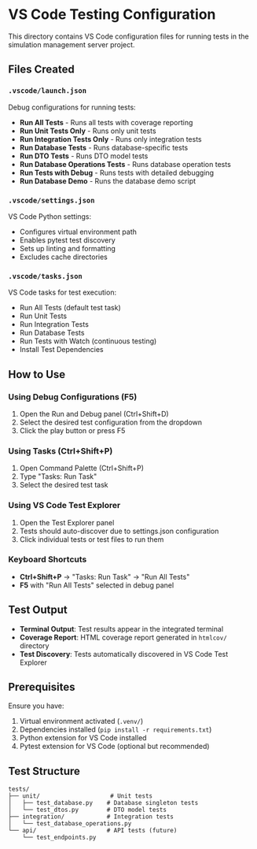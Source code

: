 # VS Code Testing Configuration

This directory contains VS Code configuration files for running tests in the simulation management server project.

## Files Created

### `.vscode/launch.json`
Debug configurations for running tests:

- **Run All Tests** - Runs all tests with coverage reporting
- **Run Unit Tests Only** - Runs only unit tests
- **Run Integration Tests Only** - Runs only integration tests  
- **Run Database Tests** - Runs database-specific tests
- **Run DTO Tests** - Runs DTO model tests
- **Run Database Operations Tests** - Runs database operation tests
- **Run Tests with Debug** - Runs tests with detailed debugging
- **Run Database Demo** - Runs the database demo script

### `.vscode/settings.json`
VS Code Python settings:
- Configures virtual environment path
- Enables pytest test discovery
- Sets up linting and formatting
- Excludes cache directories

### `.vscode/tasks.json`
VS Code tasks for test execution:
- Run All Tests (default test task)
- Run Unit Tests
- Run Integration Tests
- Run Database Tests
- Run Tests with Watch (continuous testing)
- Install Test Dependencies

## How to Use

### Using Debug Configurations (F5)
1. Open the Run and Debug panel (Ctrl+Shift+D)
2. Select the desired test configuration from the dropdown
3. Click the play button or press F5

### Using Tasks (Ctrl+Shift+P)
1. Open Command Palette (Ctrl+Shift+P)
2. Type "Tasks: Run Task"
3. Select the desired test task

### Using VS Code Test Explorer
1. Open the Test Explorer panel
2. Tests should auto-discover due to settings.json configuration
3. Click individual tests or test files to run them

### Keyboard Shortcuts
- **Ctrl+Shift+P** → "Tasks: Run Task" → "Run All Tests"
- **F5** with "Run All Tests" selected in debug panel

## Test Output

- **Terminal Output**: Test results appear in the integrated terminal
- **Coverage Report**: HTML coverage report generated in `htmlcov/` directory
- **Test Discovery**: Tests automatically discovered in VS Code Test Explorer

## Prerequisites

Ensure you have:
1. Virtual environment activated (`.venv/`)
2. Dependencies installed (`pip install -r requirements.txt`)
3. Python extension for VS Code installed
4. Pytest extension for VS Code (optional but recommended)

## Test Structure

```
tests/
├── unit/                    # Unit tests
│   ├── test_database.py    # Database singleton tests
│   └── test_dtos.py        # DTO model tests
├── integration/            # Integration tests
│   └── test_database_operations.py
└── api/                    # API tests (future)
    └── test_endpoints.py
```
